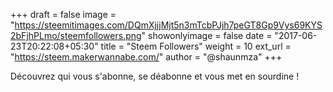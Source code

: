 +++
draft = false
image = "https://steemitimages.com/DQmXjjjMjt5n3mTcbPJjh7peGT8Gp9Vys69KYS2bFjhPLmo/steemfollowers.png"
showonlyimage = false
date = "2017-06-23T20:22:08+05:30"
title = "Steem Followers"
weight = 10
ext_url = "https://steem.makerwannabe.com/"
author = "@shaunmza"
+++

Découvrez qui vous s'abonne, se déabonne et vous met en sourdine !

<!--more-->
